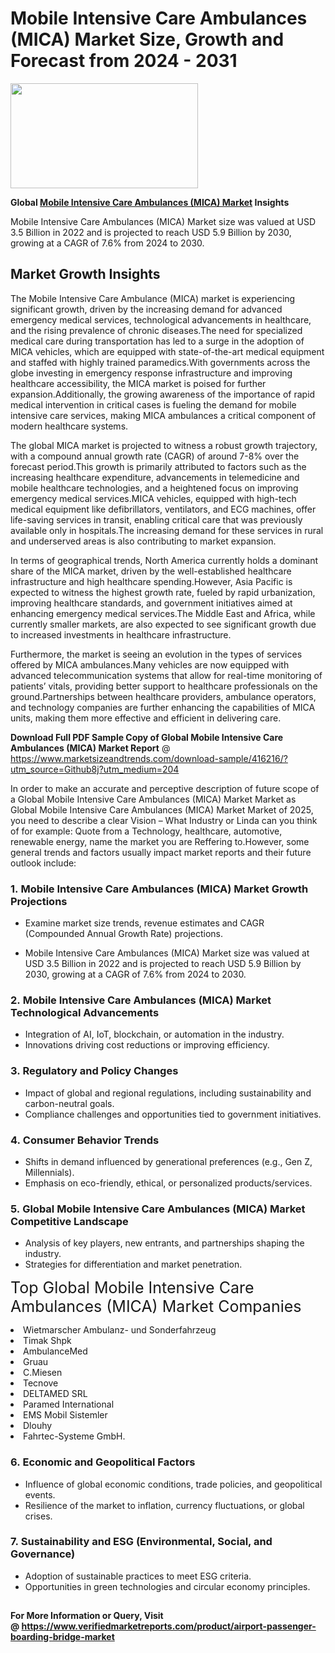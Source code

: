 <H1>Mobile Intensive Care Ambulances (MICA) Market Size, Growth and Forecast from 2024 - 2031</H1><img class="aligncenter size-medium wp-image-584254" src="https://thirdeyenews.in/wp-content/uploads/2024/09/Global-Market-Research-300x168.jpeg" alt="" width="300" height="168" /><p><strong>Global&nbsp;<a href="https://www.marketsizeandtrends.com/download-sample/416216/?utm_source=Github8j?utm_medium=204">Mobile Intensive Care Ambulances (MICA) Market</a> Insights</strong></p><p>Mobile Intensive Care Ambulances (MICA) Market size was valued at USD 3.5 Billion in 2022 and is projected to reach USD 5.9 Billion by 2030, growing at a CAGR of 7.6% from 2024 to 2030.</p><p><h2>Market Growth Insights</h2> <p>The Mobile Intensive Care Ambulance (MICA) market is experiencing significant growth, driven by the increasing demand for advanced emergency medical services, technological advancements in healthcare, and the rising prevalence of chronic diseases.The need for specialized medical care during transportation has led to a surge in the adoption of MICA vehicles, which are equipped with state-of-the-art medical equipment and staffed with highly trained paramedics.With governments across the globe investing in emergency response infrastructure and improving healthcare accessibility, the MICA market is poised for further expansion.Additionally, the growing awareness of the importance of rapid medical intervention in critical cases is fueling the demand for mobile intensive care services, making MICA ambulances a critical component of modern healthcare systems.</p> <p>The global MICA market is projected to witness a robust growth trajectory, with a compound annual growth rate (CAGR) of around 7-8% over the forecast period.This growth is primarily attributed to factors such as the increasing healthcare expenditure, advancements in telemedicine and mobile healthcare technologies, and a heightened focus on improving emergency medical services.MICA vehicles, equipped with high-tech medical equipment like defibrillators, ventilators, and ECG machines, offer life-saving services in transit, enabling critical care that was previously available only in hospitals.The increasing demand for these services in rural and underserved areas is also contributing to market expansion.</p> <p>In terms of geographical trends, North America currently holds a dominant share of the MICA market, driven by the well-established healthcare infrastructure and high healthcare spending.However, Asia Pacific is expected to witness the highest growth rate, fueled by rapid urbanization, improving healthcare standards, and government initiatives aimed at enhancing emergency medical services.The Middle East and Africa, while currently smaller markets, are also expected to see significant growth due to increased investments in healthcare infrastructure.</p> <p>Furthermore, the market is seeing an evolution in the types of services offered by MICA ambulances.Many vehicles are now equipped with advanced telecommunication systems that allow for real-time monitoring of patients’ vitals, providing better support to healthcare professionals on the ground.Partnerships between healthcare providers, ambulance operators, and technology companies are further enhancing the capabilities of MICA units, making them more effective and efficient in delivering care.</p> <p><span class=""><strong>Download Full PDF Sample Copy of Global Mobile Intensive Care Ambulances (MICA) Market Report</strong> @ <a href="https://www.marketsizeandtrends.com/download-sample/416216/?utm_source=Github8j?utm_medium=204" target="_blank">https://www.marketsizeandtrends.com/download-sample/416216/?utm_source=Github8j?utm_medium=204</a></span></p><p>In order to make an accurate and perceptive description of future scope of a Global&nbsp;Mobile Intensive Care Ambulances (MICA) Market Market as Global&nbsp;Mobile Intensive Care Ambulances (MICA) Market Market of 2025, you need to describe a clear Vision &ndash; What Industry or Linda can you think of for example: Quote from a Technology, healthcare, automotive, renewable energy, name the market you are Reffering to.However, some general trends and factors usually impact market reports and their future outlook include:</p><h3>1.&nbsp;<strong>Mobile Intensive Care Ambulances (MICA) Market Growth Projections</strong></h3><ul><li>Examine market size trends, revenue estimates and CAGR (Compounded Annual Growth Rate) projections.</li><li><p>Mobile Intensive Care Ambulances (MICA) Market size was valued at USD 3.5 Billion in 2022 and is projected to reach USD 5.9 Billion by 2030, growing at a CAGR of 7.6% from 2024 to 2030.</p></li></ul><h3>2.&nbsp;<strong>Mobile Intensive Care Ambulances (MICA) Market Technological Advancements</strong></h3><ul><li>Integration of AI, IoT, blockchain, or automation in the industry.</li><li>Innovations driving cost reductions or improving efficiency.</li></ul><h3>3.&nbsp;<strong>Regulatory and Policy Changes</strong></h3><ul><li>Impact of global and regional regulations, including sustainability and carbon-neutral goals.</li><li>Compliance challenges and opportunities tied to government initiatives.</li></ul><h3>4.&nbsp;<strong>Consumer Behavior Trends</strong></h3><ul><li>Shifts in demand influenced by generational preferences (e.g., Gen Z, Millennials).</li><li>Emphasis on eco-friendly, ethical, or personalized products/services.</li></ul><h3>5.&nbsp;<strong>Global Mobile Intensive Care Ambulances (MICA) Market Competitive Landscape</strong></h3><ul><li>Analysis of key players, new entrants, and partnerships shaping the industry.</li><li>Strategies for differentiation and market penetration.</li></ul><p data-pm-slice="1 1 []"><span style="color: inherit; font-family: inherit; font-size: 25px;">Top Global Mobile Intensive Care Ambulances (MICA) Market Companies</span></p><div class="" data-test-id=""><p><li>Wietmarscher Ambulanz- und Sonderfahrzeug</li><li> Timak Shpk</li><li> AmbulanceMed</li><li> Gruau</li><li> C.Miesen</li><li> Tecnove</li><li> DELTAMED SRL</li><li> Paramed International</li><li> EMS Mobil Sistemler</li><li> Dlouhy</li><li> Fahrtec-Systeme GmbH.</li></p></div><h3>6.&nbsp;<strong>Economic and Geopolitical Factors</strong></h3><ul><li>Influence of global economic conditions, trade policies, and geopolitical events.</li><li>Resilience of the market to inflation, currency fluctuations, or global crises.</li></ul><h3>7.&nbsp;<strong>Sustainability and ESG (Environmental, Social, and Governance)</strong></h3><ul><li>Adoption of sustainable practices to meet ESG criteria.</li><li>Opportunities in green technologies and circular economy principles.</li></ul><h2><strong style="font-size: 14px;">For More Information or Query, Visit @&nbsp;</strong><a style="background-color: #ffffff; font-size: 14px;" href="https://www.marketsizeandtrends.com/report/mobile-intensive-care-ambulances-mica-market/" target="_blank">https://www.verifiedmarketreports.com/product/airport-passenger-boarding-bridge-market</a></h2>